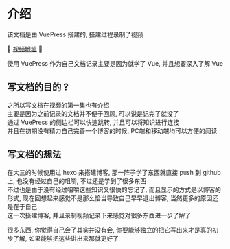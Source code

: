 # 介绍

该文档是由 VuePress 搭建的, 搭建过程录制了视频  

:tada: [视频地址](https://www.bilibili.com/video/av43316513/) :tada:

使用 VuePress 作为自己文档记录主要是因为就学了 Vue, 并且想要深入了解 Vue  

## 写文档的目的 ? <Badge text="目的" type="warn"/>

之所以写文档在视频的第一集也有介绍  
主要是因为之前记录的文档并不便于回顾, 可以说是记完了就没了  
通过 VuePress 的侧边栏可以快速跳转, 并且可以将知识进行连接  
并且在初期没有精力自己完善一个博客的时候, PC端和移动端均可以方便的阅读  

## 写文档的想法

在大三的时候使用过 hexo 来搭建博客, 那一阵子学了东西就直接 push 到 github 上, 也没有经过自己的咀嚼, 不过还是学到了很多东西  
不过也是由于没有经过咀嚼这些知识又很快的忘记了, 而且显示的方式是以博客的形式, 现在回想起来感觉不是那么恰当导致自己早早退出博客, 当然更多的原因还是在于自己  
这一次搭建博客, 并且录制视频记录下来感觉对很多东西进一步了解了  

很多东西, 你觉得自己会了其实并没有会, 你要能够独立的把它写出来才是真的初步了解, 如果能够把这些讲出来那就更好了



